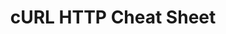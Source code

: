 ---
layout: cheat-sheet
title: cURL HTTP Cheat Sheet
categories: cheat-sheet
file: docker-cli-cheat-sheet
---